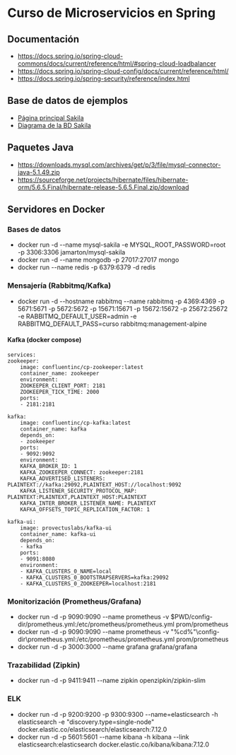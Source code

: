 # Curso de Microservicios en Spring 

## Documentación

- https://docs.spring.io/spring-cloud-commons/docs/current/reference/html/#spring-cloud-loadbalancer
- https://docs.spring.io/spring-cloud-config/docs/current/reference/html/
- https://docs.spring.io/spring-security/reference/index.html

## Base de datos de ejemplos

- [Página principal Sakila](https://dev.mysql.com/doc/sakila/en/)
- [Diagrama de la BD Sakila](http://trifulcas.com/wp-content/uploads/2018/03/sakila-er.png)

## Paquetes Java

- https://downloads.mysql.com/archives/get/p/3/file/mysql-connector-java-5.1.49.zip  
- https://sourceforge.net/projects/hibernate/files/hibernate-orm/5.6.5.Final/hibernate-release-5.6.5.Final.zip/download

## Servidores en Docker

### Bases de datos

- docker run -d --name mysql-sakila -e MYSQL_ROOT_PASSWORD=root -p 3306:3306 jamarton/mysql-sakila
- docker run -d --name mongodb -p 27017:27017 mongo
- docker run --name redis -p 6379:6379 -d redis

### Mensajería (Rabbitmq/Kafka)

- docker run -d --hostname rabbitmq --name rabbitmq -p 4369:4369 -p 5671:5671 -p 5672:5672 -p 15671:15671 -p 15672:15672 -p 25672:25672 -e RABBITMQ_DEFAULT_USER=admin -e RABBITMQ_DEFAULT_PASS=curso rabbitmq:management-alpine

#### Kafka (docker compose)

    services:
    zookeeper:
        image: confluentinc/cp-zookeeper:latest
        container_name: zookeeper
        environment:
        ZOOKEEPER_CLIENT_PORT: 2181
        ZOOKEEPER_TICK_TIME: 2000
        ports:
        - 2181:2181
    
    kafka:
        image: confluentinc/cp-kafka:latest
        container_name: kafka
        depends_on:
        - zookeeper
        ports:
        - 9092:9092
        environment:
        KAFKA_BROKER_ID: 1
        KAFKA_ZOOKEEPER_CONNECT: zookeeper:2181
        KAFKA_ADVERTISED_LISTENERS: PLAINTEXT://kafka:29092,PLAINTEXT_HOST://localhost:9092
        KAFKA_LISTENER_SECURITY_PROTOCOL_MAP: PLAINTEXT:PLAINTEXT,PLAINTEXT_HOST:PLAINTEXT
        KAFKA_INTER_BROKER_LISTENER_NAME: PLAINTEXT
        KAFKA_OFFSETS_TOPIC_REPLICATION_FACTOR: 1
    
    kafka-ui:
        image: provectuslabs/kafka-ui
        container_name: kafka-ui
        depends_on:
        - kafka
        ports:
        - 9091:8080
        environment:
        - KAFKA_CLUSTERS_0_NAME=local
        - KAFKA_CLUSTERS_0_BOOTSTRAPSERVERS=kafka:29092
        - KAFKA_CLUSTERS_0_ZOOKEEPER=localhost:2181

### Monitorización (Prometheus/Grafana)

- docker run -d -p 9090:9090 --name prometheus -v $PWD/config-dir/prometheus.yml:/etc/prometheus/prometheus.yml prom/prometheus
- docker run -d -p 9090:9090 --name prometheus -v "%cd%"\config-dir\prometheus.yml:/etc/prometheus/prometheus.yml prom/prometheus
- docker run -d -p 3000:3000 --name grafana grafana/grafana

### Trazabilidad (Zipkin)

- docker run -d -p 9411:9411 --name zipkin openzipkin/zipkin-slim

### ELK

- docker run -d -p 9200:9200 -p 9300:9300 --name=elasticsearch -h elasticsearch -e "discovery.type=single-node" docker.elastic.co/elasticsearch/elasticsearch:7.12.0
- docker run -d -p 5601:5601 --name kibana -h kibana --link elasticsearch:elasticsearch docker.elastic.co/kibana/kibana:7.12.0
